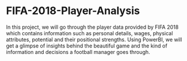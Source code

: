 # FIFA-2018-Player-Analysis
In this project, we will go through the player data provided by FIFA 2018 which contains information such as personal details, wages, physical attributes, potential and their positional strengths. Using PowerBI, we will get a glimpse of insights behind the beautiful game and the kind of information and decisions a football manager goes through.
